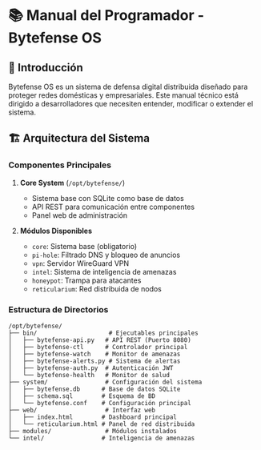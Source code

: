 # 📚 Manual del Programador - Bytefense OS 
 
## 🎯 Introducción 
 
Bytefense OS es un sistema de defensa digital distribuida diseñado para proteger redes domésticas y empresariales. Este manual técnico está dirigido a desarrolladores que necesiten entender, modificar o extender el sistema. 
 
## 🏗️ Arquitectura del Sistema 
 
### Componentes Principales 
 
1. **Core System** (`/opt/bytefense/`) 
   - Sistema base con SQLite como base de datos 
   - API REST para comunicación entre componentes 
   - Panel web de administración 
 
2. **Módulos Disponibles** 
   - `core`: Sistema base (obligatorio) 
   - `pi-hole`: Filtrado DNS y bloqueo de anuncios 
   - `vpn`: Servidor WireGuard VPN 
   - `intel`: Sistema de inteligencia de amenazas 
   - `honeypot`: Trampa para atacantes 
   - `reticularium`: Red distribuida de nodos 
 
### Estructura de Directorios 
 
```text 
/opt/bytefense/ 
├── bin/                    # Ejecutables principales 
│   ├── bytefense-api.py   # API REST (Puerto 8080) 
│   ├── bytefense-ctl      # Controlador principal 
│   ├── bytefense-watch    # Monitor de amenazas 
│   ├── bytefense-alerts.py # Sistema de alertas 
│   ├── bytefense-auth.py  # Autenticación JWT 
│   └── bytefense-health   # Monitor de salud 
├── system/                # Configuración del sistema 
│   ├── bytefense.db      # Base de datos SQLite 
│   ├── schema.sql        # Esquema de BD 
│   └── bytefense.conf    # Configuración principal 
├── web/                   # Interfaz web 
│   ├── index.html        # Dashboard principal 
│   └── reticularium.html # Panel de red distribuida 
├── modules/               # Módulos instalados 
└── intel/                # Inteligencia de amenazas 
``` 
